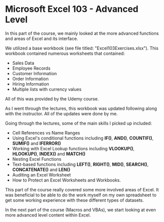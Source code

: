 # Microsoft Excel 103 - Advanced Level

In this part of the course, we mainly looked at the more advanced functions and areas of Excel and its interface.

We utilized a base workbook (see file titled: "Excel103Exercises.xlsx"). This workbook contained numerous worksheets that contained:
  - Sales Data
  - Employee Records
  - Customer Information
  - Order Information
  - Hiring Information
  - Multiple lists with currency values

All of this was provided by the Udemy course.

As I went through the lectures, this workbook was updated following along with the instructor. All of the updates were done by me.

Going through the lectures, some of the main skills I picked up included:
  - Cell References vs Name Ranges
  - Using Excel's conditional functions including **IF()**, **AND()**, **COUNTIF()**, **SUMIF()** and **IFERROR()**
  - Working with Excel Lookup functions including **VLOOKUP()**, **HLOOKUP()**, **INDEX()** and **MATCH()**
  - Nesting Excel Functions
  - Text-based functions including **LEFT()**, **RIGHT()**, **MID()**, **SEARCH()**, **CONCATENATE()** and **LEN()**
  - Auditing an Excel Worksheet
  - How to Protect an Excel Worksheets and Workbooks.
  
This part of the course really covered some more involved areas of Excel. It was beneficial to be able to do the work myself on my own spreadsheet to get some working experience with these different types of datasets.

In the next part of the course (Macros and VBAs), we start looking at even more advanced level content within Excel.
